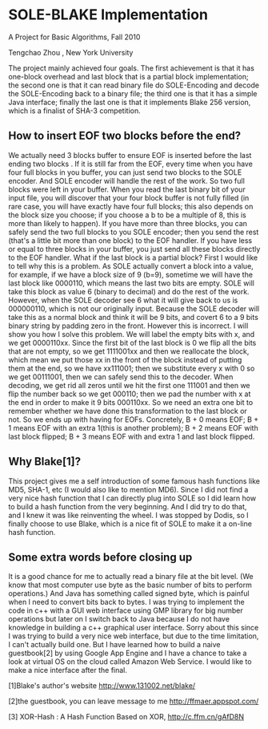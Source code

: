 SOLE-BLAKE Implementation
==========
A Project for Basic Algorithms, Fall 2010

Tengchao Zhou , New York University

The project mainly achieved four goals. The first achievement is that it has one-block
overhead and last block that is a partial block implementation; the second one is that it
can read binary file do SOLE-Encoding and decode the SOLE-Encoding back to a
binary file; the third one is that it has a simple Java interface; finally the last one is that
it implements Blake 256 version, which is a finalist of SHA-3 competition.

How to insert EOF two blocks before the end?
-------------------------
We actually need 3 blocks buffer to ensure EOF is inserted before the last ending two
blocks . If it is still far from the EOF, every time when you have four full blocks in you
buffer, you can just send two blocks to the SOLE encoder. And SOLE encoder will
handle the rest of the work. So two full blocks were left in your buffer. When you read
the last binary bit of your input file, you will discover that your four block buffer is not
fully filled (in rare case, you will have exactly have four full blocks; this also depends
on the block size you choose; if you choose a b to be a multiple of 8, this is more than
likely to happen). If you have more than three blocks, you can safely send the two full
blocks to you SOLE encoder; then you send the rest (that's a little bit more than one
block) to the EOF handler. If you have less or equal to three blocks in your buffer, you
just send all these blocks directly to the EOF handler.
What if the last block is a partial block?
First I would like to tell why this is a problem. As SOLE actually convert a block into a
value, for example, if we have a block size of 9 (b=9), sometime we will have the last
block like 0000110, which means the last two bits are empty. SOLE will take this block
as value 6 (binary to decimal) and do the rest of the work. However, when the SOLE
decoder see 6 what it will give back to us is 000000110, which is not our originally
input. Because the SOLE decoder will take this as a normal block and think it will be 9
bits, and covert 6 to a 9 bits binary string by padding zero in the front. However this is
incorrect. I will show you how I solve this problem. We will label the empty bits with x,
and we get 0000110xx. Since the first bit of the last block is 0 we flip all the bits that
are not empty, so we get 1111001xx and then we reallocate the block, which mean we
put those xx in the front of the block instead of putting them at the end, so we have
xx111001; then we substitute every x with 0 so we get 00111001, then we can safely
send this to the decoder. When decoding, we get rid all zeros until we hit the first one
111001 and then we flip the number back so we get 000110; then we pad the number
with x at the end in order to make it 9 bits 000110xx. So we need an extra one bit to
remember whether we have done this transformation to the last block or not. So we
ends up with having for EOFs. Concretely, B + 0 means EOF; B + 1 means EOF with
an extra 1(this is another problem); B + 2 means EOF with last block flipped; B + 3
means EOF with and extra 1 and last block flipped.

Why Blake[1]?
-------------------------
This project gives me a self introduction of some famous hash functions like MD5,
SHA-1, etc (I would also like to mention MD6). Since I did not find a very nice hash
function that I can directly plug into SOLE so I did learn how to build a hash function
from the very beginning. And I did try to do that, and I knew it was like reinventing the
wheel. I was stopped by Dodis, so I finally choose to use Blake, which is a nice fit of
SOLE to make it a on-line hash function.

Some extra words before closing up
-------------------------
It is a good chance for me to actually read a binary file at the bit level. (We know that
most computer use byte as the basic number of bits to perform operations.) And Java
has something called signed byte, which is painful when I need to convert bits back to
bytes.
I was trying to implement the code in c++ with a GUI web interface using GMP library
for big number operations but later on I switch back to Java because I do not have
knowledge in building a c++ graphical user interface.
Sorry about this since I was trying to build a very nice web interface, but due to the
time limitation, I can't actually build one. But I have learned how to build a naive
guestbook[2] by using Google App Engine and I have a chance to take a look at virtual
OS on the cloud called Amazon Web Service. I would like to make a nice interface
after the final.

[1]Blake's author's website http://www.131002.net/blake/

[2]the guestbook, you can leave message to me http://ffmaer.appspot.com/

[3] XOR-Hash : A Hash Function Based on XOR, http://c.ffm.cn/gAfD8N
